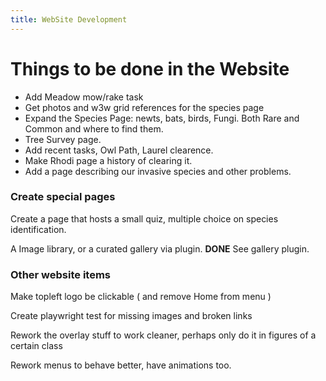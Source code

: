 ```yaml
---
title: WebSite Development
---
```


Things to be done in the Website
================================

* Add Meadow mow/rake task
* Get photos and w3w grid references for the species page
* Expand the Species Page: newts, bats, birds, Fungi. Both Rare and Common and where to find them.
* Tree Survey page.
* Add recent tasks, Owl Path, Laurel clearence.
* Make Rhodi page a history of clearing it.
* Add a page describing our invasive species and other problems.

### Create special pages

Create a page that hosts a small quiz, multiple choice on species identification.

A Image library, or a curated gallery via plugin. **DONE** See gallery plugin.

### Other website items

Make topleft logo be clickable ( and remove Home from menu )

Create playwright test for missing images and broken links

Rework the overlay stuff to work cleaner, perhaps only do it in figures of a certain class

Rework menus to behave better, have animations too.





